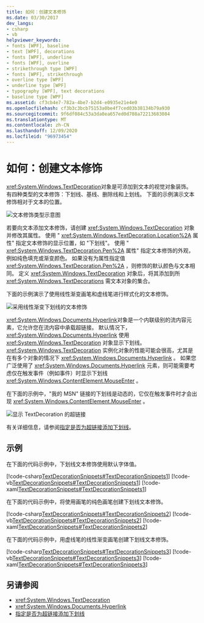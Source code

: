```yaml
---
title: 如何：创建文本修饰
ms.date: 03/30/2017
dev_langs:
- csharp
- vb
helpviewer_keywords:
- fonts [WPF], baseline
- text [WPF], decorations
- fonts [WPF], underline
- fonts [WPF], overline
- strikethrough type [WPF]
- fonts [WPF], strikethrough
- overline type [WPF]
- underline type [WPF]
- typography [WPF], text decorations
- baseline type [WPF]
ms.assetid: cf3cb4e7-782a-4be7-b2d4-e0935e21e4e0
ms.openlocfilehash: cf3b3c3bcb75153a0be4f7ced03b38134b79a930
ms.sourcegitcommit: 9f6df084c53a3da0ea657ed0d708a72213683084
ms.translationtype: MT
ms.contentlocale: zh-CN
ms.lasthandoff: 12/09/2020
ms.locfileid: "96973454"
---
```

# <a name="how-to-create-a-text-decoration"></a>如何：创建文本修饰
<xref:System.Windows.TextDecoration>对象是可添加到文本的视觉对象装饰。 有四种类型的文本修饰：下划线、基线、删除线和上划线。 下面的示例演示文本修饰相对于文本的位置。  
  
 ![文本修饰类型示意图](./media/how-to-create-a-text-decoration/text-decoration-types.gif)  
  
 若要向文本添加文本修饰，请创建 <xref:System.Windows.TextDecoration> 对象并修改其属性。 使用 " <xref:System.Windows.TextDecoration.Location%2A> 属性" 指定文本修饰的显示位置，如 "下划线"。 使用 " <xref:System.Windows.TextDecoration.Pen%2A> 属性" 指定文本修饰的外观，例如纯色填充或渐变颜色。 如果没有为属性指定值 <xref:System.Windows.TextDecoration.Pen%2A> ，则修饰的默认颜色与文本相同。 定义 <xref:System.Windows.TextDecoration> 对象后，将其添加到所 <xref:System.Windows.TextDecorations> 需文本对象的集合。  
  
 下面的示例演示了使用线性渐变画笔和虚线笔进行样式化的文本修饰。  
  
 ![采用线性渐变下划线的文本修饰](./media/how-to-create-a-text-decoration/text-decoration-gradient.png)  
  
 <xref:System.Windows.Documents.Hyperlink>对象是一个内联级别的流内容元素，它允许您在流内容中承载超链接。 默认情况下， <xref:System.Windows.Documents.Hyperlink> 使用 <xref:System.Windows.TextDecoration> 对象显示下划线。 <xref:System.Windows.TextDecoration> 实例化对象的性能可能会很高，尤其是在有多个对象的情况下 <xref:System.Windows.Documents.Hyperlink> 。 如果您广泛使用了 <xref:System.Windows.Documents.Hyperlink> 元素，则可能需要考虑仅在触发事件（例如事件）时显示下划线 <xref:System.Windows.ContentElement.MouseEnter> 。  
  
 在下面的示例中，"我的 MSN" 链接的下划线是动态的，它仅在触发事件时才会出现 <xref:System.Windows.ContentElement.MouseEnter> 。  
  
 ![显示 TextDecoration 的超链接](./media/how-to-create-a-text-decoration/text-decorations-hyperlinks.png)  

 有关详细信息，请参阅[指定是否为超链接添加下划线](how-to-specify-whether-a-hyperlink-is-underlined.md)。  
  
## <a name="example"></a>示例  
 在下面的代码示例中，下划线文本修饰使用默认字体值。  
  
 [!code-csharp[TextDecorationSnippets#TextDecorationSnippets1](~/samples/snippets/csharp/VS_Snippets_Wpf/TextDecorationSnippets/CSharp/Window1.xaml.cs#textdecorationsnippets1)]
 [!code-vb[TextDecorationSnippets#TextDecorationSnippets1](~/samples/snippets/visualbasic/VS_Snippets_Wpf/TextDecorationSnippets/visualbasic/window1.xaml.vb#textdecorationsnippets1)]
 [!code-xaml[TextDecorationSnippets#TextDecorationSnippets1](~/samples/snippets/csharp/VS_Snippets_Wpf/TextDecorationSnippets/CSharp/Window1.xaml#textdecorationsnippets1)]  
  
 在下面的代码示例中，将使用画笔的纯色画笔创建下划线文本修饰。  
  
 [!code-csharp[TextDecorationSnippets#TextDecorationSnippets2](~/samples/snippets/csharp/VS_Snippets_Wpf/TextDecorationSnippets/CSharp/Window1.xaml.cs#textdecorationsnippets2)]
 [!code-vb[TextDecorationSnippets#TextDecorationSnippets2](~/samples/snippets/visualbasic/VS_Snippets_Wpf/TextDecorationSnippets/visualbasic/window1.xaml.vb#textdecorationsnippets2)]
 [!code-xaml[TextDecorationSnippets#TextDecorationSnippets2](~/samples/snippets/csharp/VS_Snippets_Wpf/TextDecorationSnippets/CSharp/Window1.xaml#textdecorationsnippets2)]  
  
 在下面的代码示例中，用虚线笔的线性渐变画笔创建下划线文本修饰。  
  
 [!code-csharp[TextDecorationSnippets#TextDecorationSnippets3](~/samples/snippets/csharp/VS_Snippets_Wpf/TextDecorationSnippets/CSharp/Window1.xaml.cs#textdecorationsnippets3)]
 [!code-vb[TextDecorationSnippets#TextDecorationSnippets3](~/samples/snippets/visualbasic/VS_Snippets_Wpf/TextDecorationSnippets/visualbasic/window1.xaml.vb#textdecorationsnippets3)]
 [!code-xaml[TextDecorationSnippets#TextDecorationSnippets3](~/samples/snippets/csharp/VS_Snippets_Wpf/TextDecorationSnippets/CSharp/Window1.xaml#textdecorationsnippets3)]  
  
## <a name="see-also"></a>另请参阅

- <xref:System.Windows.TextDecoration>
- <xref:System.Windows.Documents.Hyperlink>
- [指定是否为超链接添加下划线](how-to-specify-whether-a-hyperlink-is-underlined.md)
